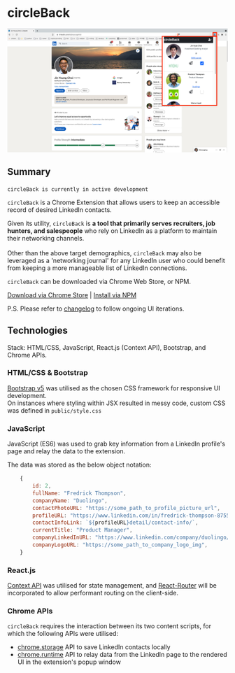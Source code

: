 # circleBack

<img src="/public/changelog/README_UI.jpg" alt="circleBack UI demo" title="circleBack UI demo" width="auto">

## Summary

`circleBack is currently in active development`

`circleBack` is a Chrome Extension that allows users to keep an accessible record of desired LinkedIn contacts.

Given its utility, `circleBack` is **a tool that primarily serves recruiters, job hunters, and salespeople** who rely on LinkedIn as a platform to maintain their networking channels.\
<br />
Other than the above target demographics, `circleBack` may also be leveraged as a 'networking journal' for any LinkedIn user who could benefit from keeping a more manageable list of LinkedIn connections.

`circleBack` can be downloaded via Chrome Web Store, or NPM.

[Download via Chrome Store](https://chrome.google.com/webstore/category/extensions) | [Install via NPM](https://www.npmjs.com/search?q=circleback)

P.S. Please refer to [changelog](https://github.com/jinyoungch0i/circleBack/tree/main/public/changelog) to follow ongoing UI iterations.

## Technologies
Stack: HTML/CSS, JavaScript, React.js (Context API), Bootstrap, and Chrome APIs.

### HTML/CSS & Bootstrap

[Bootstrap v5](https://getbootstrap.com/) was utilised as the chosen CSS framework for responsive UI development.
<br/>
On instances where styling within JSX resulted in messy code, custom CSS was defined in `public/style.css`

### JavaScript

JavaScript (ES6) was used to grab key information from a LinkedIn profile's page and relay the data to the extension.
<br/>

The data was stored as the below object notation:

```js
    {
        id: 2,
        fullName: "Fredrick Thompson",
        companyName: "Duolingo",
        contactPhotoURL: "https://some_path_to_profile_picture_url",
        profileURL: "https://www.linkedin.com/in/fredrick-thompson-875520174/",
        contactInfoLink: `${profileURL}detail/contact-info/`,
        currentTitle: "Product Manager",
        companyLinkedInURL: "https://www.linkedin.com/company/duolingo/",
        companyLogoURL: "https://some_path_to_company_logo_img",
    }
```

### React.js

[Context API](https://github.com/jinyoungch0i/react-context) was utilised for state management, and [React-Router](https://reactrouter.com/) will be incorporated to allow performant routing on the client-side.

### Chrome APIs

`circleBack` requires the interaction between its two content scripts, for which the following APIs were utilised:
- [chrome.storage](https://developer.chrome.com/docs/extensions/reference/storage/) API to save LinkedIn contacts locally
- [chrome.runtime](https://developer.chrome.com/docs/extensions/mv3/messaging/#simple) API to relay data from the LinkedIn page to the rendered UI in the extension's popup window
